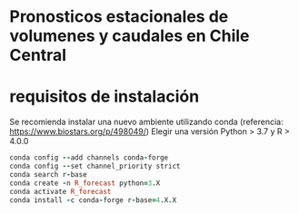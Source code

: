 # Pronosticos estacionales de volumenes y caudales en Chile Central

# requisitos de instalación
Se recomienda instalar una nuevo ambiente utilizando conda (referencia: https://www.biostars.org/p/498049/)
Elegir una versión Python > 3.7 y R > 4.0.0

```ruby
conda config --add channels conda-forge   
conda config --set channel_priority strict      
conda search r-base   
conda create -n R_forecast python=3.X     
conda activate R_forecast   
conda install -c conda-forge r-base=4.X.X     
```


